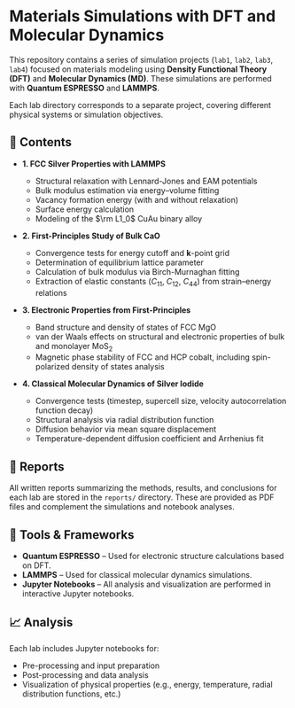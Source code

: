 # Materials Simulations with DFT and Molecular Dynamics

This repository contains a series of simulation projects (`lab1`, `lab2`, `lab3`, `lab4`) focused on materials modeling using **Density Functional Theory (DFT)** and **Molecular Dynamics (MD)**. These simulations are performed with **Quantum ESPRESSO** and **LAMMPS**.

Each lab directory corresponds to a separate project, covering different physical systems or simulation objectives.

## 🧪 Contents

- **1. FCC Silver Properties with LAMMPS**  
  - Structural relaxation with Lennard-Jones and EAM potentials  
  - Bulk modulus estimation via energy–volume fitting  
  - Vacancy formation energy (with and without relaxation)  
  - Surface energy calculation 
  - Modeling of the $\rm L1_0$ CuAu binary alloy  

- **2. First-Principles Study of Bulk CaO**  
  - Convergence tests for energy cutoff and $\mathbf{k}$-point grid  
  - Determination of equilibrium lattice parameter  
  - Calculation of bulk modulus via Birch-Murnaghan fitting  
  - Extraction of elastic constants ($C_{11}$, $C_{12}$, $C_{44}$) from strain–energy relations  

- **3. Electronic Properties from First-Principles**  
  - Band structure and density of states of FCC MgO  
  - van der Waals effects on structural and electronic properties of bulk and monolayer $\text{MoS}_2$  
  - Magnetic phase stability of FCC and HCP cobalt, including spin-polarized density of states analysis  

- **4. Classical Molecular Dynamics of Silver Iodide**
  - Convergence tests (timestep, supercell size, velocity autocorrelation function decay)  
  - Structural analysis via radial distribution function  
  - Diffusion behavior via mean square displacement 
  - Temperature-dependent diffusion coefficient and Arrhenius fit 

## 📂 Reports

All written reports summarizing the methods, results, and conclusions for each lab are stored in the `reports/` directory. These are provided as PDF files and complement the simulations and notebook analyses.

## 🧰 Tools & Frameworks

- **Quantum ESPRESSO** – Used for electronic structure calculations based on DFT.
- **LAMMPS** – Used for classical molecular dynamics simulations.
- **Jupyter Notebooks** – All analysis and visualization are performed in interactive Jupyter notebooks.

## 📈 Analysis

Each lab includes Jupyter notebooks for:
- Pre-processing and input preparation
- Post-processing and data analysis
- Visualization of physical properties (e.g., energy, temperature, radial distribution functions, etc.)
